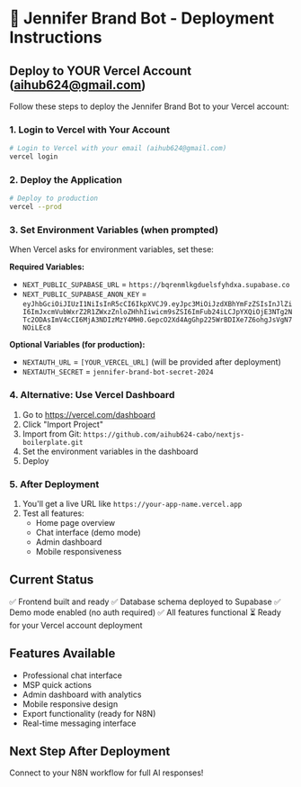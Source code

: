 # 🚀 Jennifer Brand Bot - Deployment Instructions

## Deploy to YOUR Vercel Account (aihub624@gmail.com)

Follow these steps to deploy the Jennifer Brand Bot to your Vercel account:

### 1. Login to Vercel with Your Account
```bash
# Login to Vercel with your email (aihub624@gmail.com)
vercel login
```

### 2. Deploy the Application
```bash
# Deploy to production
vercel --prod
```

### 3. Set Environment Variables (when prompted)
When Vercel asks for environment variables, set these:

**Required Variables:**
- `NEXT_PUBLIC_SUPABASE_URL` = `https://bqrenmlkgduelsfyhdxa.supabase.co`
- `NEXT_PUBLIC_SUPABASE_ANON_KEY` = `eyJhbGciOiJIUzI1NiIsInR5cCI6IkpXVCJ9.eyJpc3MiOiJzdXBhYmFzZSIsInJlZiI6ImJxcmVubWxrZ2R1ZWxzZnloZHhhIiwicm9sZSI6ImFub24iLCJpYXQiOjE3NTg2NTc2ODAsImV4cCI6MjA3NDIzMzY4MH0.GepcO2Xd4AgGhp225WrBDIXe7Z6ohgJsVgN7NOiLEc8`

**Optional Variables (for production):**
- `NEXTAUTH_URL` = `[YOUR_VERCEL_URL]` (will be provided after deployment)
- `NEXTAUTH_SECRET` = `jennifer-brand-bot-secret-2024`

### 4. Alternative: Use Vercel Dashboard
1. Go to https://vercel.com/dashboard
2. Click "Import Project" 
3. Import from Git: `https://github.com/aihub624-cabo/nextjs-boilerplate.git`
4. Set the environment variables in the dashboard
5. Deploy

### 5. After Deployment
1. You'll get a live URL like `https://your-app-name.vercel.app`
2. Test all features:
   - Home page overview
   - Chat interface (demo mode)  
   - Admin dashboard
   - Mobile responsiveness

## Current Status
✅ Frontend built and ready
✅ Database schema deployed to Supabase
✅ Demo mode enabled (no auth required)
✅ All features functional
⏳ Ready for your Vercel account deployment

## Features Available
- Professional chat interface
- MSP quick actions
- Admin dashboard with analytics
- Mobile responsive design
- Export functionality (ready for N8N)
- Real-time messaging interface

## Next Step After Deployment
Connect to your N8N workflow for full AI responses!